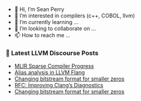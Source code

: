 - 👋 Hi, I’m Sean Perry
- 👀 I’m interested in compilers (c++, COBOL, llvm)
- 🌱 I’m currently learning ...
- 💞️ I’m looking to collaborate on ...
- 📫 How to reach me ...

<!---
s66perry/s66perry is a ✨ special ✨ repository because its `README.md` (this file) appears on your GitHub profile.
You can click the Preview link to take a look at your changes.
--->
### 📕 Latest LLVM Discourse Posts

<!-- DISCOURSE-LLVM:START -->
- [MLIR Sparse Compiler Progress](https://discourse.llvm.org/t/mlir-sparse-compiler-progress/60479#post_3)
- [Alias analysis in LLVM Flang](https://discourse.llvm.org/t/alias-analysis-in-llvm-flang/62639#post_9)
- [Changing bitstream format for smaller zeros](https://discourse.llvm.org/t/changing-bitstream-format-for-smaller-zeros/62656#post_8)
- [RFC: Improving Clang’s Diagnostics](https://discourse.llvm.org/t/rfc-improving-clang-s-diagnostics/62584#post_17)
- [Changing bitstream format for smaller zeros](https://discourse.llvm.org/t/changing-bitstream-format-for-smaller-zeros/62656#post_7)
<!-- DISCOURSE-LLVM:END -->

